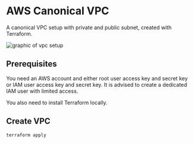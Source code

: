 # AWS Canonical VPC

A canonical VPC setup with private and public subnet, created with Terraform.

![graphic of vpc setup](https://docs.aws.amazon.com/es_es/vpc/latest/userguide/images/nat-instance-diagram.png)

## Prerequisites

You need an AWS account and either root user access key and secret key or IAM user access key and secret key. It is advised to create a dedicated IAM user with limited access.

You also need to install Terraform locally.

## Create VPC

```bash
terraform apply
```
